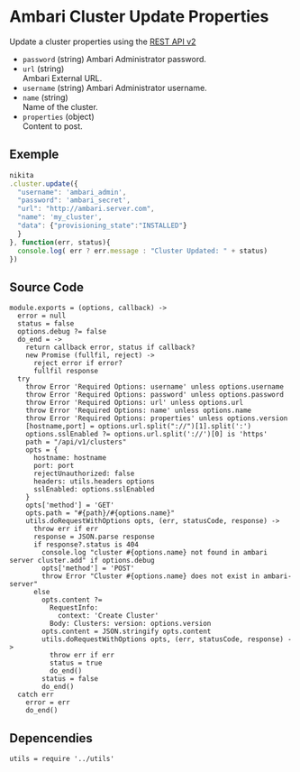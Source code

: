 
# Ambari Cluster Update Properties

Update a cluster properties using the [REST API v2](https://github.com/apache/ambari/blob/trunk/ambari-server/docs/api/v1)

* `password` (string)
  Ambari Administrator password.
* `url` (string)   
  Ambari External URL.
* `username` (string)
  Ambari Administrator username.
* `name` (string)   
  Name of the cluster.
* `properties` (object)   
 Content to post.

## Exemple

```js
nikita
.cluster.update({
  "username": 'ambari_admin',
  "password": 'ambari_secret',
  "url": "http://ambari.server.com",
  "name": 'my_cluster',
  "data": {"provisioning_state":"INSTALLED"}
  }
}, function(err, status){
  console.log( err ? err.message : "Cluster Updated: " + status)
})
```

## Source Code

    module.exports = (options, callback) ->
      error = null
      status = false
      options.debug ?= false
      do_end = ->
        return callback error, status if callback?
        new Promise (fullfil, reject) ->
          reject error if error?
          fullfil response
      try
        throw Error 'Required Options: username' unless options.username
        throw Error 'Required Options: password' unless options.password
        throw Error 'Required Options: url' unless options.url
        throw Error 'Required Options: name' unless options.name
        throw Error 'Required Options: properties' unless options.version
        [hostname,port] = options.url.split("://")[1].split(':')
        options.sslEnabled ?= options.url.split('://')[0] is 'https'
        path = "/api/v1/clusters"
        opts = {
          hostname: hostname
          port: port
          rejectUnauthorized: false
          headers: utils.headers options
          sslEnabled: options.sslEnabled
        }
        opts['method'] = 'GET'
        opts.path = "#{path}/#{options.name}"
        utils.doRequestWithOptions opts, (err, statusCode, response) ->
          throw err if err
          response = JSON.parse response
          if response?.status is 404
            console.log "cluster #{options.name} not found in ambari server cluster.add" if options.debug
            opts['method'] = 'POST'
            throw Error "Cluster #{options.name} does not exist in ambari-server"
          else
            opts.content ?=
              RequestInfo:
                context: 'Create Cluster'
              Body: Clusters: version: options.version
            opts.content = JSON.stringify opts.content
            utils.doRequestWithOptions opts, (err, statusCode, response) ->
              throw err if err
              status = true
              do_end()
            status = false
            do_end()
      catch err
        error = err
        do_end()

## Depencendies

    utils = require '../utils'
